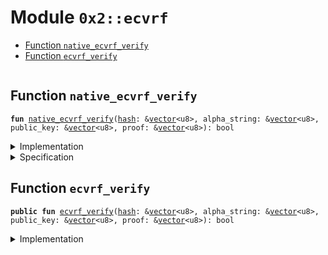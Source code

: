
<a name="0x2_ecvrf"></a>

# Module `0x2::ecvrf`



-  [Function `native_ecvrf_verify`](#0x2_ecvrf_native_ecvrf_verify)
-  [Function `ecvrf_verify`](#0x2_ecvrf_ecvrf_verify)


<pre><code></code></pre>



<a name="0x2_ecvrf_native_ecvrf_verify"></a>

## Function `native_ecvrf_verify`



<pre><code><b>fun</b> <a href="ecvrf.md#0x2_ecvrf_native_ecvrf_verify">native_ecvrf_verify</a>(<a href="">hash</a>: &<a href="">vector</a>&lt;u8&gt;, alpha_string: &<a href="">vector</a>&lt;u8&gt;, public_key: &<a href="">vector</a>&lt;u8&gt;, proof: &<a href="">vector</a>&lt;u8&gt;): bool
</code></pre>



<details>
<summary>Implementation</summary>


<pre><code><b>native</b> <b>fun</b> <a href="ecvrf.md#0x2_ecvrf_native_ecvrf_verify">native_ecvrf_verify</a>(<a href="">hash</a>: &<a href="">vector</a>&lt;u8&gt;, alpha_string: &<a href="">vector</a>&lt;u8&gt;, public_key: &<a href="">vector</a>&lt;u8&gt;, proof: &<a href="">vector</a>&lt;u8&gt;): bool;
</code></pre>



</details>

<details>
<summary>Specification</summary>



<pre><code><b>pragma</b> opaque;
</code></pre>



</details>

<a name="0x2_ecvrf_ecvrf_verify"></a>

## Function `ecvrf_verify`



<pre><code><b>public</b> <b>fun</b> <a href="ecvrf.md#0x2_ecvrf_ecvrf_verify">ecvrf_verify</a>(<a href="">hash</a>: &<a href="">vector</a>&lt;u8&gt;, alpha_string: &<a href="">vector</a>&lt;u8&gt;, public_key: &<a href="">vector</a>&lt;u8&gt;, proof: &<a href="">vector</a>&lt;u8&gt;): bool
</code></pre>



<details>
<summary>Implementation</summary>


<pre><code><b>public</b> <b>fun</b> <a href="ecvrf.md#0x2_ecvrf_ecvrf_verify">ecvrf_verify</a>(<a href="">hash</a>: &<a href="">vector</a>&lt;u8&gt;, alpha_string: &<a href="">vector</a>&lt;u8&gt;, public_key: &<a href="">vector</a>&lt;u8&gt;, proof: &<a href="">vector</a>&lt;u8&gt;): bool {
    <a href="ecvrf.md#0x2_ecvrf_native_ecvrf_verify">native_ecvrf_verify</a>(<a href="">hash</a>, alpha_string, public_key, proof)
}
</code></pre>



</details>
